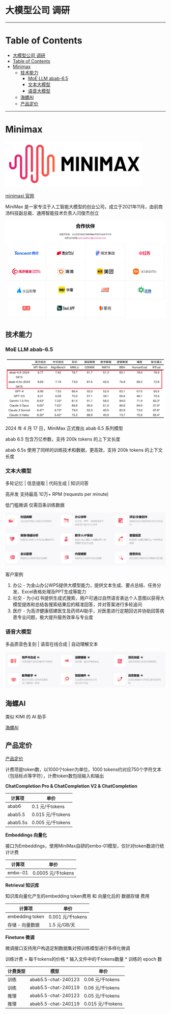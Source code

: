 # 大模型公司 调研

---

# Table of Contents

- [大模型公司 调研](#大模型公司-调研)
- [Table of Contents](#table-of-contents)
- [Minimax](#minimax)
  - [技术能力](#技术能力)
    - [MoE LLM abab-6.5](#moe-llm-abab-65)
    - [文本大模型](#文本大模型)
    - [语音大模型](#语音大模型)
  - [海螺AI](#海螺ai)
  - [产品定价](#产品定价)


---


# Minimax

![](Pics/company001.webp)

[minimaxi 官网](https://www.minimaxi.com/)

MiniMax 是一家专注于人工智能大模型的创业公司，成立于2021年11月，由前商汤科技副总裁、通用智能技术负责人闫俊杰创立

![](Pics/company006.png)


## 技术能力

### MoE LLM abab-6.5

![](Pics/company002.png)

2024 年 4 月 17 日，MiniMax 正式推出 abab 6.5 系列模型

abab 6.5 包含万亿参数，支持 200k tokens 的上下文长度

abab 6.5s 使用了同样的训练技术和数据，更高效，支持 200k tokens 的上下文长度

### 文本大模型

多轮记忆 | 信息提取 | 代码生成 | 知识问答

高并发 支持最高 10万+ RPM (requests per minute)

低门槛微调 仅需百条训练数据

![](Pics/company004.png)

客户案例
1. 办公 - 为金山办公WPS提供大模型能力，提供文本生成、要点总结、任务分发、Excel表格处理及PPT生成等能力
2. 社交 - 为小红书提供生成式搜索，用户可通过自然语言表达个人意图以获得大模型提炼和总结各搜索结果后的精准回答，并对答案进行多轮追问
3. 医疗 - 为高济健康搭建医生及药师AI助手，对医患进行定期回访并协助回答病患专业问题，极大提升服务效率与专业度


### 语音大模型

多品质音色复刻 | 语音在线合成 | 自动理解文本

![](Pics/company005.png)

## 海螺AI

类似 KIMI 的 AI 助手

[海螺AI](https://hailuoai.com/)

## 产品定价

[产品定价](https://www.minimaxi.com/document/price)

计费项是token数，以1000个token为单位，1000 tokens约对应750个字符文本（包括标点等字符），计费token数包括输入和输出

**ChatCompletion Pro & ChatCompletion V2 & ChatCompletion**

| 计算项     | 单价                |
|--------   |--------            |
| abab6     | 0.1    元/千tokens  |
| abab5.5   | 0.015  元/千tokens  |
| abab5.5s  | 0.005  元/千tokens  |

**Embeddings 向量化**

接口为Embeddings，使用MiniMax自研的embo-01模型，仅针对token数进行统计计费

| 计算项     | 单价                |
|--------   |--------            |
| embo-01   | 0.0005 元/千tokens  |

**Retrieval 知识库**

知识库向量化产生的embedding token费用 和 向量化后的 数据存储 费用

| 计算项             | 单价                 |
|--------           |--------             |
| embedding token   | 0.001   元/千tokens  |
| 存储 - 向量数据     | 1.5     元/GB/天     |

**Finetune 微调**

微调接口支持用户构造定制数据集对预训练模型进行多样化微调

训练计费 = 每千tokens的价格 * 输入文件中的千tokens数量 * 训练的 epoch 数

| 计费类型   | 模型                | 单价                |
|------    |---------            |-----------         |
| 训练      | abab5.5-chat-240123 | 0.06    元/千tokens |
| 训练      | abab5.5-chat-240119 | 0.06    元/千tokens |
| 推理      | abab5.5-chat-240123 | 0.05    元/千tokens |
| 推理      | abab5.5-chat-240119 | 0.015   元/千tokens |



